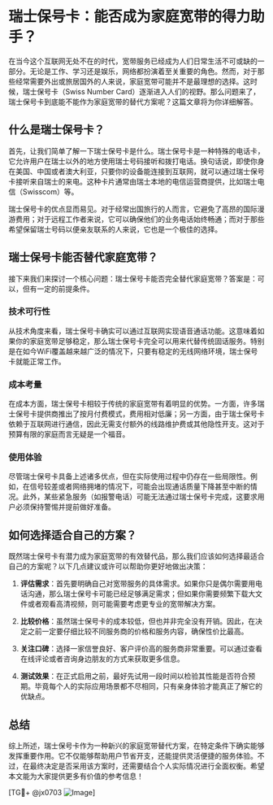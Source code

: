 # 瑞士保号卡：能否成为家庭宽带的得力助手？

在当今这个互联网无处不在的时代，宽带服务已经成为人们日常生活不可或缺的一部分。无论是工作、学习还是娱乐，网络都扮演着至关重要的角色。然而，对于那些经常需要外出或旅居国外的人来说，家庭宽带可能并不是最理想的选择。这时候，瑞士保号卡（Swiss Number Card）逐渐进入人们的视野。那么问题来了，瑞士保号卡到底能不能作为家庭宽带的替代方案呢？这篇文章将为你详细解答。

## 什么是瑞士保号卡？

首先，让我们简单了解一下瑞士保号卡是什么。瑞士保号卡是一种特殊的电话卡，它允许用户在瑞士以外的地方使用瑞士号码接听和拨打电话。换句话说，即使你身在美国、中国或者澳大利亚，只要你的设备能连接到互联网，就可以通过瑞士保号卡接听来自瑞士的来电。这种卡片通常由瑞士本地的电信运营商提供，比如瑞士电信（Swisscom）等。

瑞士保号卡的优点显而易见。对于经常出国旅行的人而言，它避免了高昂的国际漫游费用；对于远程工作者来说，它可以确保他们的业务电话始终畅通；而对于那些希望保留瑞士号码以便亲友联系的人来说，它也是一个极佳的选择。

## 瑞士保号卡能否替代家庭宽带？

接下来我们来探讨一个核心问题：瑞士保号卡能否完全替代家庭宽带？答案是：可以，但有一定的前提条件。

### 技术可行性

从技术角度来看，瑞士保号卡确实可以通过互联网实现语音通话功能。这意味着如果你的家庭宽带足够稳定，那么瑞士保号卡完全可以用来代替传统固话服务。特别是在如今WiFi覆盖越来越广泛的情况下，只要有稳定的无线网络环境，瑞士保号卡就能正常工作。

### 成本考量

在成本方面，瑞士保号卡相较于传统的家庭宽带有着明显的优势。一方面，许多瑞士保号卡提供商推出了按月付费模式，费用相对低廉；另一方面，由于瑞士保号卡依赖于互联网进行通信，因此无需支付额外的线路维护费或其他隐性开支。这对于预算有限的家庭而言无疑是一个福音。

### 使用体验

尽管瑞士保号卡具备上述诸多优点，但在实际使用过程中仍存在一些局限性。例如，在信号较差或者网络拥堵的情况下，可能会出现通话质量下降甚至中断的情况。此外，某些紧急服务（如报警电话）可能无法通过瑞士保号卡完成，这要求用户必须保持警惕并提前做好准备。

## 如何选择适合自己的方案？

既然瑞士保号卡有潜力成为家庭宽带的有效替代品，那么我们应该如何选择最适合自己的方案呢？以下几点建议或许可以帮助你更好地做出决策：

1. **评估需求**：首先要明确自己对宽带服务的具体需求。如果你只是偶尔需要用电话沟通，那么瑞士保号卡可能已经足够满足需求；但如果你需要频繁下载大文件或者观看高清视频，则可能需要考虑更专业的宽带解决方案。
   
2. **比较价格**：虽然瑞士保号卡的成本较低，但也并非完全没有开销。因此，在决定之前一定要仔细比较不同服务商的价格和服务内容，确保性价比最高。
   
3. **关注口碑**：选择一家信誉良好、客户评价高的服务商非常重要。可以通过查看在线评论或者咨询身边朋友的方式来获取更多信息。

4. **测试效果**：在正式启用之前，最好先试用一段时间以检验其性能是否符合预期。毕竟每个人的实际应用场景都不尽相同，只有亲身体验才能真正了解它的优缺点。

## 总结

综上所述，瑞士保号卡作为一种新兴的家庭宽带替代方案，在特定条件下确实能够发挥重要作用。它不仅能够帮助用户节省开支，还能提供灵活便捷的服务体验。不过，在最终决定是否采用该方案时，还需要结合个人实际情况进行全面权衡。希望本文能为大家提供更多有价值的参考信息！

[TG💪+ @jx0703 ![Image](https://github.com/user-attachments/assets/dbca1d08-cadb-493c-b0ec-ad6f7a83f270)]